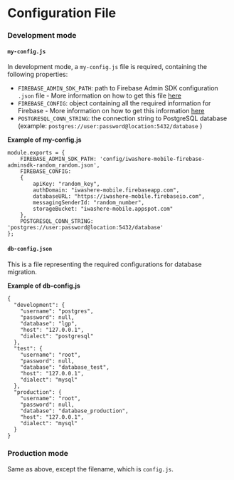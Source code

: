 # Configuration File

### Development mode

#### `my-config.js`

In development mode, a `my-config.js` file is required, containing the following properties:

- `FIREBASE_ADMIN_SDK_PATH`: path to Firebase Admin SDK configuration `.json` file - More information on how to get this file [here](https://firebase.google.com/docs/admin/setup)
- `FIREBASE_CONFIG`: object containing all the required information for Firebase - More information on how to get this information [here](https://firebase.google.com/docs/auth/web/custom-auth)
- `POSTGRESQL_CONN_STRING`: the connection string to PostgreSQL database (example: `postgres://user:password@location:5432/database` )

__Example of my-config.js__
```
module.exports = {
    FIREBASE_ADMIN_SDK_PATH: 'config/iwashere-mobile-firebase-adminsdk-random_random.json',
    FIREBASE_CONFIG:
    {
        apiKey: "random_key",
        authDomain: "iwashere-mobile.firebaseapp.com",
        databaseURL: "https://iwashere-mobile.firebaseio.com",
        messagingSenderId: "random_number",
        storageBucket: "iwashere-mobile.appspot.com"
    },
    POSTGRESQL_CONN_STRING: 'postgres://user:password@location:5432/database'
};
```

#### `db-config.json`

This is a file representing the required configurations for database migration.

__Example of db-config.js__
```
{
  "development": {
    "username": "postgres",
    "password": null,
    "database": "lgp",
    "host": "127.0.0.1",
    "dialect": "postgresql"
  },
  "test": {
    "username": "root",
    "password": null,
    "database": "database_test",
    "host": "127.0.0.1",
    "dialect": "mysql"
  },
  "production": {
    "username": "root",
    "password": null,
    "database": "database_production",
    "host": "127.0.0.1",
    "dialect": "mysql"
  }
}

```

### Production mode

Same as above, except the filename, which is `config.js`.
